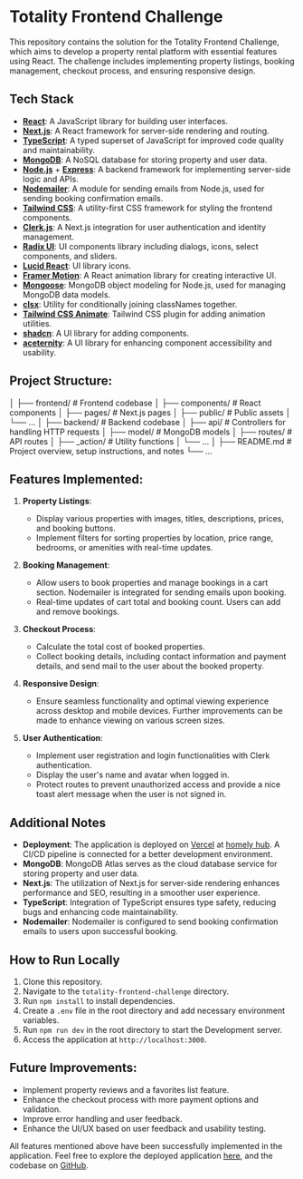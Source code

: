 # Totality Frontend Challenge

This repository contains the solution for the Totality Frontend Challenge, which aims to develop a property rental platform with essential features using React. The challenge includes implementing property listings, booking management, checkout process, and ensuring responsive design.


## Tech Stack

- **[React](https://reactjs.org/)**: A JavaScript library for building user interfaces.
- **[Next.js](https://nextjs.org/)**: A React framework for server-side rendering and routing.
- **[TypeScript](https://www.typescriptlang.org/)**: A typed superset of JavaScript for improved code quality and maintainability.
- **[MongoDB](https://www.mongodb.com/)**: A NoSQL database for storing property and user data.
- **[Node.js](https://nodejs.org/)** + **[Express](https://expressjs.com/)**: A backend framework for implementing server-side logic and APIs.
- **[Nodemailer](https://nodemailer.com/)**: A module for sending emails from Node.js, used for sending booking confirmation emails.
- **[Tailwind CSS](https://tailwindcss.com/)**: A utility-first CSS framework for styling the frontend components.
- **[Clerk.js](https://clerk.dev/)**: A Next.js integration for user authentication and identity management.
- **[Radix UI](https://radix-ui.com/)**: UI components library including dialogs, icons, select components, and sliders.
- **[Lucid React](https://lucid-dream.dev/)**: UI library icons.
- **[Framer Motion](https://www.framer.com/motion/)**: A React animation library for creating interactive UI.
- **[Mongoose](https://mongoosejs.com/)**: MongoDB object modeling for Node.js, used for managing MongoDB data models.
- **[clsx](https://github.com/lukeed/clsx)**: Utility for conditionally joining classNames together.
- **[Tailwind CSS Animate](https://github.com/bentzibentz/tailwindcss-animatecss)**: Tailwind CSS plugin for adding animation utilities.
- **[shadcn](https://ui.shadcn.com/)**: A UI library for adding components.
- **[aceternity](https://aceternity.io/)**: A UI library for enhancing component accessibility and usability.

## Project Structure:

│
├── frontend/ # Frontend codebase
│ ├── components/ # React components
│ ├── pages/ # Next.js pages
│ ├── public/ # Public assets
│ └── ...
│
├── backend/ # Backend codebase
│ ├── api/ # Controllers for handling HTTP requests
│ ├── model/ # MongoDB models
│ ├── routes/ # API routes
│ ├── _action/ # Utility functions
│ └── ...
│
├── README.md # Project overview, setup instructions, and notes
└── ...



## Features Implemented:

1. **Property Listings**:
   - Display various properties with images, titles, descriptions, prices, and booking buttons.
   - Implement filters for sorting properties by location, price range, bedrooms, or amenities with real-time updates.

2. **Booking Management**:
   - Allow users to book properties and manage bookings in a cart section. Nodemailer is integrated for sending emails upon booking.
   - Real-time updates of cart total and booking count. Users can add and remove bookings.

3. **Checkout Process**:
   - Calculate the total cost of booked properties.
   - Collect booking details, including contact information and payment details, and send mail to the user about the booked property.

4. **Responsive Design**:
   - Ensure seamless functionality and optimal viewing experience across desktop and mobile devices. Further improvements can be made to enhance viewing on various screen sizes.

5. **User Authentication**:
   - Implement user registration and login functionalities with Clerk authentication.
   - Display the user's name and avatar when logged in.
   - Protect routes to prevent unauthorized access and provide a nice toast alert message when the user is not signed in.


## Additional Notes

- **Deployment**: The application is deployed on [Vercel](https://vercel.com/) at [homely hub](https://totality-frontend-challenge-mu.vercel.app/). A CI/CD pipeline is connected for a better development environment.
- **MongoDB**: MongoDB Atlas serves as the cloud database service for storing property and user data.
- **Next.js**: The utilization of Next.js for server-side rendering enhances performance and SEO, resulting in a smoother user experience.
- **TypeScript**: Integration of TypeScript ensures type safety, reducing bugs and enhancing code maintainability.
- **Nodemailer**: Nodemailer is configured to send booking confirmation emails to users upon successful booking.

## How to Run Locally

1. Clone this repository.
2. Navigate to the `totality-frontend-challenge` directory.
3. Run `npm install` to install dependencies.
4. Create a `.env` file in the root directory and add necessary environment variables.
5. Run `npm run dev` in the root directory to start the Development server.
6. Access the application at `http://localhost:3000`.

## Future Improvements:

- Implement property reviews and a favorites list feature.
- Enhance the checkout process with more payment options and validation.
- Improve error handling and user feedback.
- Enhance the UI/UX based on user feedback and usability testing.

All features mentioned above have been successfully implemented in the application. Feel free to explore the deployed application [here](https://totality-frontend-challenge-mu.vercel.app/), and the codebase on [GitHub](https://github.com/jyzib/totality-frontend-challenge).


